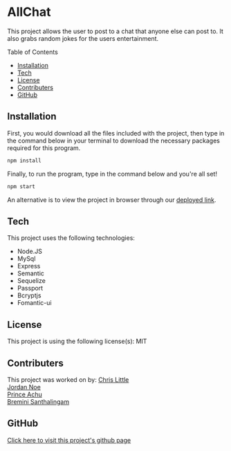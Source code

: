 # AllChat

This project allows the user to post to a chat that anyone else can post to. It also grabs random jokes for the users entertainment.
        
Table of Contents
* [Installation](#Installation)
* [Tech](#Tech)
* [License](#License)
* [Contributers](#Contributers)
* [GitHub](#Github)
        
## Installation
First, you would download all the files included with the project, then type in the command below in your terminal to download the necessary packages required for this program.

```sh
npm install
```

 Finally, to run the program, type in the command below and you're all set!

 ```sh
 npm start
 ```
 
 An alternative is to view the project in browser through our [deployed link](https://project2ru.herokuapp.com/login).
## Tech
This project uses the following technologies:
* Node.JS
* MySql
* Express
* Semantic
* Sequelize
* Passport
* Bcryptjs
* Fomantic-ui

## License
This project is using the following license(s): MIT

## Contributers
This project was worked on by:
[Chris Little](https://github.com/Undeadmatrix/) <br />
[Jordan Noe](https://github.com/Spicymelange/) <br />
[Prince Achu](https://github.com/princeachu/) <br />
[Bremini Santhalingam](https://github.com/minirutgersbc0321/) <br />
        
## GitHub
[Click here to visit this project's github page](https://github.com/Undeadmatrix/Project2)
